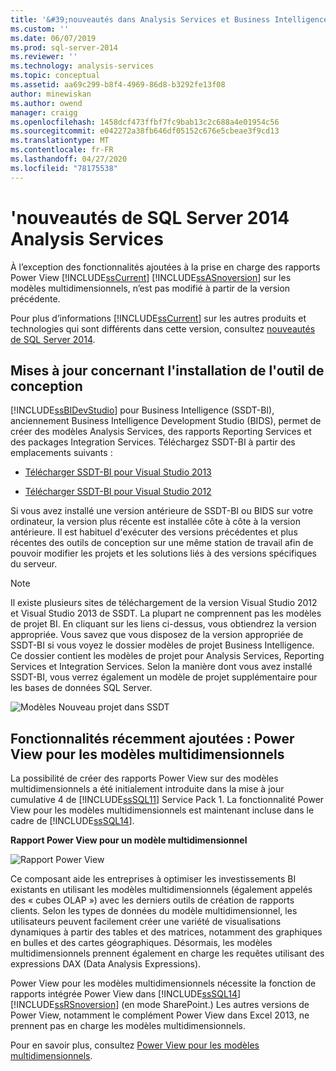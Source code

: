 ```yaml
---
title: '&#39;nouveautés dans Analysis Services et Business Intelligence | Microsoft Docs'
ms.custom: ''
ms.date: 06/07/2019
ms.prod: sql-server-2014
ms.reviewer: ''
ms.technology: analysis-services
ms.topic: conceptual
ms.assetid: aa69c299-b8f4-4969-86d8-b3292fe13f08
author: minewiskan
ms.author: owend
manager: craigg
ms.openlocfilehash: 1458dcf473ffbf7fc9bab13c2c688a4e01954c56
ms.sourcegitcommit: e042272a38fb646df05152c676e5cbeae3f9cd13
ms.translationtype: MT
ms.contentlocale: fr-FR
ms.lasthandoff: 04/27/2020
ms.locfileid: "78175538"
---
```

# <a name="what39s-new-in-sql-server-2014-analysis-services"></a>&#39;nouveautés de SQL Server 2014 Analysis Services
  À l’exception des fonctionnalités ajoutées à la prise en charge des rapports Power View [!INCLUDE[ssCurrent](../includes/sscurrent-md.md)] [!INCLUDE[ssASnoversion](../includes/ssasnoversion-md.md)] sur les modèles multidimensionnels, n’est pas modifié à partir de la version précédente.

 Pour plus d’informations [!INCLUDE[ssCurrent](../includes/sscurrent-md.md)] sur les autres produits et technologies qui sont différents dans cette version, consultez [nouveautés de SQL Server 2014](../sql-server/what-s-new-in-sql-server-2016.md).

## <a name="updates-to-design-tool-installation"></a>Mises à jour concernant l'installation de l'outil de conception
 [!INCLUDE[ssBIDevStudio](../includes/ssbidevstudio-md.md)] pour Business Intelligence (SSDT-BI), anciennement Business Intelligence Development Studio (BIDS), permet de créer des modèles Analysis Services, des rapports Reporting Services et des packages Integration Services. Téléchargez SSDT-BI à partir des emplacements suivants :

-   [Télécharger SSDT-BI pour Visual Studio 2013](https://go.microsoft.com/fwlink/p/?LinkId=396526)

-   [Télécharger SSDT-BI pour Visual Studio 2012](https://go.microsoft.com/fwlink/p/?LinkID=273673)

 Si vous avez installé une version antérieure de SSDT-BI ou BIDS sur votre ordinateur, la version plus récente est installée côte à côte à la version antérieure. Il est habituel d'exécuter des versions précédentes et plus récentes des outils de conception sur une même station de travail afin de pouvoir modifier les projets et les solutions liés à des versions spécifiques du serveur.

> [!NOTE]
>  Il existe plusieurs sites de téléchargement de la version Visual Studio 2012 et Visual Studio 2013 de SSDT. La plupart ne comprennent pas les modèles de projet BI. En cliquant sur les liens ci-dessus, vous obtiendrez la version appropriée. Vous savez que vous disposez de la version appropriée de SSDT-BI si vous voyez le dossier modèles de projet Business Intelligence. Ce dossier contient les modèles de projet pour Analysis Services, Reporting Services et Integration Services. Selon la manière dont vous avez installé SSDT-BI, vous verrez également un modèle de projet supplémentaire pour les bases de données SQL Server.

 ![Modèles Nouveau projet dans SSDT](media/ssdt-biprojects.png "Modèles Nouveau projet dans SSDT")

## <a name="features-recently-added-power-view-for-multidimensional-models"></a>Fonctionnalités récemment ajoutées : Power View pour les modèles multidimensionnels
 La possibilité de créer des rapports Power View sur des modèles multidimensionnels a été initialement introduite dans la mise à jour cumulative 4 de [!INCLUDE[ssSQL11](../includes/sssql11-md.md)] Service Pack 1. La fonctionnalité Power View pour les modèles multidimensionnels est maintenant incluse dans le cadre de [!INCLUDE[ssSQL14](../includes/sssql14-md.md)].

 **Rapport Power View pour un modèle multidimensionnel**

 ![Rapport Power View](media/powerviewreport-wn.gif "Rapport Power View")

 Ce composant aide les entreprises à optimiser les investissements BI existants en utilisant les modèles multidimensionnels (également appelés des « cubes OLAP ») avec les derniers outils de création de rapports clients. Selon les types de données du modèle multidimensionnel, les utilisateurs peuvent facilement créer une variété de visualisations dynamiques à partir des tables et des matrices, notamment des graphiques en bulles et des cartes géographiques. Désormais, les modèles multidimensionnels prennent également en charge les requêtes utilisant des expressions DAX (Data Analysis Expressions).

 Power View pour les modèles multidimensionnels nécessite la fonction de rapports intégrée Power View dans [!INCLUDE[ssSQL14](../includes/sssql14-md.md)][!INCLUDE[ssRSnoversion](../includes/ssrsnoversion-md.md)] (en mode SharePoint.) Les autres versions de Power View, notamment le complément Power View dans Excel 2013, ne prennent pas en charge les modèles multidimensionnels.

 Pour en savoir plus, consultez [Power View pour les modèles multidimensionnels](https://msdn.microsoft.com/library/dn140246.aspx).


